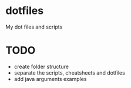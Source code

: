 # dotfiles
My dot files and scripts

# TODO
 - create folder structure
 - separate the scripts, cheatsheets and dotfiles
 - add java arguments examples 
